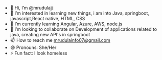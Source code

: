 - 👋 Hi, I’m @mrudulajj
- 👀 I’m interested in learning new things, i am into Java, springboot, javascript,React native, HTML, CSS
- 🌱 I’m currently learning Angular, Azure, AWS, node.js
- 💞️ I’m looking to collaborate on Development of applications related to java, creating new API's in springboot
- 📫 How to reach me mrudulainfo07@gmail.com
- 😄 Pronouns: She/Her
- ⚡ Fun fact: I look homeless

<!---
mrudulajj/mrudulajj is a ✨ special ✨ repository because its `README.md` (this file) appears on your GitHub profile.
You can click the Preview link to take a look at your changes.
--->
